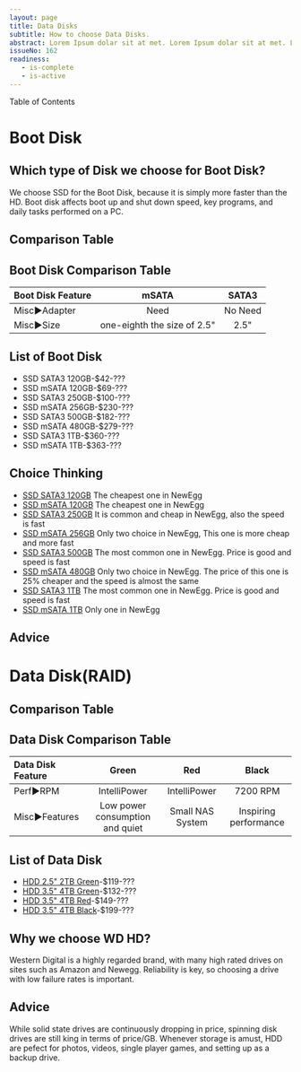 ```yaml
---
layout: page
title: Data Disks
subtitle: How to choose Data Disks.
abstract: Lorem Ipsum dolar sit at met. Lorem Ipsum dolar sit at met. Lorem Ipsum dolar sit at met.
issueNo: 162
readiness:
   - is-complete
   - is-active
---
```


Table of Contents

# Boot Disk
## Which type of Disk we choose for Boot Disk? 
We choose SSD for the Boot Disk, because it is simply more faster than the HD. Boot disk affects boot up and shut down speed, key programs, and daily tasks performed on a PC. 
 
## Comparison Table
## Boot Disk Comparison Table

| Boot Disk Feature       |mSATA                      |SATA3    |
|:--------------------    |:-------:                  |:-------:|
|Misc►Adapter             |Need                       |No Need  |
|Misc►Size                |one-eighth the size of 2.5"|2.5"     |

## List of Boot Disk
- SSD SATA3 120GB-$42-???
- SSD mSATA 120GB-$69-???
- SSD SATA3 250GB-$100-???
- SSD mSATA 256GB-$230-???
- SSD SATA3 500GB-$182-???
- SSD mSATA 480GB-$279-???
- SSD SATA3 1TB-$360-???
- SSD mSATA 1TB-$363-???

## Choice Thinking
- [SSD SATA3 120GB](http://www.newegg.com/Product/Product.aspx?Item=0D9-0021-00005) The cheapest one in NewEgg
- [SSD mSATA 120GB](http://www.newegg.com/Product/Product.aspx?Item=9SIA25V25C1233) The cheapest one in NewEgg
- [SSD SATA3 250GB](http://www.newegg.com/Product/Product.aspx?Item=9SIA2W02CZ2241) It is common and cheap in NewEgg, also the speed is fast
- [SSD mSATA 256GB](http://www.newegg.com/Product/Product.aspx?Item=9SIA0AJ35U1615) Only two choice in NewEgg, This one is more cheap and more fast
- [SSD SATA3 500GB](http://www.newegg.com/Product/Product.aspx?Item=9SIA2W02DV8166) The most common one in NewEgg. Price is good and speed is fast
- [SSD mSATA 480GB](http://www.newegg.com/Product/Product.aspx?Item=9SIA4RE2Z38066) Only two choice in NewEgg. The price of this one is 25% cheaper and the speed is almost the same
- [SSD SATA3 1TB](http://www.newegg.com/Product/Product.aspx?Item=9SIA2W02DV8168) The most common one in NewEgg. Price is good and speed is fast
- [SSD mSATA 1TB](http://www.newegg.com/Product/Product.aspx?Item=N82E16820147412) Only one in NewEgg

## Advice




# Data Disk(RAID)

## Comparison Table
## Data Disk Comparison Table

| Data Disk Feature   |Green       |Red             |Black    |
|:--------------------|:-------:   |:-------:       |:-------:|
|Perf►RPM             |IntelliPower|IntelliPower    |7200 RPM |
|Misc►Features        |Low power consumption and quiet|Small NAS System|Inspiring performance|

## List of Data Disk
- [HDD 2.5" 2TB Green](http://www.newegg.com/Product/Product.aspx?Item=9SIA0AJ35D7414)-$119-???
- [HDD 3.5" 4TB Green](http://www.newegg.com/Product/Product.aspx?Item=N82E16822236604)-$132-???
- [HDD 3.5" 4TB Red](http://www.newegg.com/Product/Product.aspx?Item=N82E16822236599)-$149-???
- [HDD 3.5" 4TB Black](http://www.newegg.com/Product/Product.aspx?Item=N82E16822236622)-$199-???

## Why we choose WD HD? 

Western Digital is a highly regarded brand, with many high rated drives on sites such as Amazon and Newegg. Reliability is key, so choosing a drive with low failure rates is important.

## Advice

While solid state drives are continuously dropping in price, spinning disk drives are still king in terms of price/GB. Whenever storage is  amust, HDD are pefect for photos, videos, single player games, and setting up as a backup drive. 
